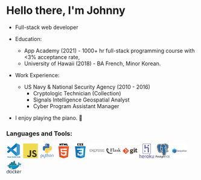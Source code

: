 <h1 align="left">Hello there, I'm Johnny</h1>

- Full-stack web developer
- Education: 
  - App Academy (2021) - 1000+ hr full-stack programming course with <3% acceptance rate, 
  - University of Hawaii (2018) - BA French, Minor Korean.
- Work Experience:
  - US Navy & National Security Agency (2010 - 2016)
    - Cryptologic Technician (Collection)
    - Signals Intelligence Geospatial Analyst
    - Cyber Program Assistant Manager  
            
- I enjoy playing the piano. 🎹

<h3 align="left">Languages and Tools:</h3>
<p align="left"> 
  
  <a href="https://code.visualstudio.com/"><img src="https://raw.githubusercontent.com/devicons/devicon/2ae2a900d2f041da66e950e4d48052658d850630/icons/vscode/vscode-original-wordmark.svg" width="40" height="40"/></a>
  <a href="https://www.javascript.com/"><img src="https://raw.githubusercontent.com/devicons/devicon/2ae2a900d2f041da66e950e4d48052658d850630/icons/javascript/javascript-original.svg" width="40" height="40"/></a>
  <a href="https://www.python.org/"><img src="https://raw.githubusercontent.com/devicons/devicon/2ae2a900d2f041da66e950e4d48052658d850630/icons/python/python-original-wordmark.svg" width="40" height="40"/></a>
  <a href="https://html.spec.whatwg.org/"><img src="https://raw.githubusercontent.com/devicons/devicon/2ae2a900d2f041da66e950e4d48052658d850630/icons/html5/html5-original-wordmark.svg" width="40" height="40"/></a>
  <a href="https://www.w3.org/TR/CSS/#css"><img src="https://raw.githubusercontent.com/devicons/devicon/2ae2a900d2f041da66e950e4d48052658d850630/icons/css3/css3-original-wordmark.svg" width="40" height="40"/></a>
  <a href="https://expressjs.com/"><img src="https://raw.githubusercontent.com/devicons/devicon/2ae2a900d2f041da66e950e4d48052658d850630/icons/express/express-original-wordmark.svg" width="40" height="40"/></a>
  <a href="https://flask.palletsprojects.com/en/2.0.x/"><img src="https://raw.githubusercontent.com/devicons/devicon/2ae2a900d2f041da66e950e4d48052658d850630/icons/flask/flask-original-wordmark.svg" width="40" height="40"/></a>
  <a href="https://git-scm.com/"><img src="https://raw.githubusercontent.com/devicons/devicon/2ae2a900d2f041da66e950e4d48052658d850630/icons/git/git-original-wordmark.svg" width="40" height="40"/></a>
  <a href="https://www.heroku.com/"><img src="https://raw.githubusercontent.com/devicons/devicon/2ae2a900d2f041da66e950e4d48052658d850630/icons/heroku/heroku-original-wordmark.svg" width="40" height="40"/></a>
  <a href="https://www.postgresql.org/"><img src="https://raw.githubusercontent.com/devicons/devicon/2ae2a900d2f041da66e950e4d48052658d850630/icons/postgresql/postgresql-original-wordmark.svg" width="40" height="40"/></a>
  <a href="https://sequelize.org/"><img src="https://raw.githubusercontent.com/devicons/devicon/2ae2a900d2f041da66e950e4d48052658d850630/icons/sequelize/sequelize-original-wordmark.svg" width="40" height="40"/></a>
  <a href="https://www.docker.com/"><img src="https://raw.githubusercontent.com/devicons/devicon/2ae2a900d2f041da66e950e4d48052658d850630/icons/docker/docker-original-wordmark.svg" width="40" height="40"/></a>
</p>
